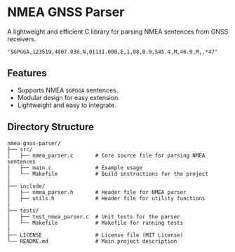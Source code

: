 # NMEA GNSS Parser

A lightweight and efficient C library for parsing NMEA sentences from GNSS receivers.
```
"$GPGGA,123519,4807.038,N,01131.000,E,1,08,0.9,545.4,M,46.9,M,,*47"
```
## Features
- Supports NMEA `$GPGGA` sentences.
- Modular design for easy extension.
- Lightweight and easy to integrate.

## Directory Structure
```
nmea-gnss-parser/
├── src/
│   ├── nmea_parser.c       # Core source file for parsing NMEA sentences
│   ├── main.c              # Example usage
│   └── Makefile            # Build instructions for the project
|
├── include/
│   ├── nmea_parser.h       # Header file for NMEA parser
│   ├── utils.h             # Header file for utility functions
|
├── tests/
│   ├── test_nmea_parser.c  # Unit tests for the parser
│   └── Makefile            # Makefile for running tests
|
├── LICENSE                 # License file (MIT License)
└── README.md               # Main project description
```